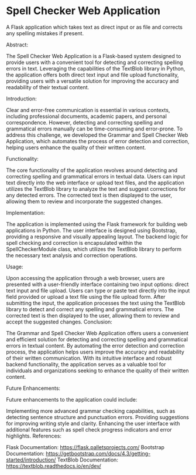# Spell Checker Web Application
A Flask application which takes text as direct input or as file and corrects any spelling mistakes if present.

Abstract:

The Spell Checker Web Application is a Flask-based system designed to provide users with a convenient tool for detecting and correcting spelling errors in text. Leveraging the capabilities of the TextBlob library in Python, the application offers both direct text input and file upload functionality, providing users with a versatile solution for improving the accuracy and readability of their textual content.

Introduction:

Clear and error-free communication is essential in various contexts, including professional documents, academic papers, and personal correspondence. However, detecting and correcting spelling and grammatical errors manually can be time-consuming and error-prone. To address this challenge, we developed the Grammar and Spell Checker Web Application, which automates the process of error detection and correction, helping users enhance the quality of their written content.

Functionality:

The core functionality of the application revolves around detecting and correcting spelling and grammatical errors in textual data. Users can input text directly into the web interface or upload text files, and the application utilizes the TextBlob library to analyze the text and suggest corrections for any detected errors. The corrected text is then displayed to the user, allowing them to review and incorporate the suggested changes.

Implementation:

The application is implemented using the Flask framework for building web applications in Python. The user interface is designed using Bootstrap, providing a responsive and visually appealing layout. The backend logic for spell checking and correction is encapsulated within the SpellCheckerModule class, which utilizes the TextBlob library to perform the necessary text analysis and correction operations.

Usage:

Upon accessing the application through a web browser, users are presented with a user-friendly interface containing two input options: direct text input and file upload.
Users can type or paste text directly into the input field provided or upload a text file using the file upload form.
After submitting the input, the application processes the text using the TextBlob library to detect and correct any spelling and grammatical errors.
The corrected text is then displayed to the user, allowing them to review and accept the suggested changes.
Conclusion:

The Grammar and Spell Checker Web Application offers users a convenient and efficient solution for detecting and correcting spelling and grammatical errors in textual content. By automating the error detection and correction process, the application helps users improve the accuracy and readability of their written communication. With its intuitive interface and robust backend functionality, the application serves as a valuable tool for individuals and organizations seeking to enhance the quality of their written content.

Future Enhancements:

Future enhancements to the application could include:

Implementing more advanced grammar checking capabilities, such as detecting sentence structure and punctuation errors.
Providing suggestions for improving writing style and clarity.
Enhancing the user interface with additional features such as spell check progress indicators and error highlights.
References:

Flask Documentation: https://flask.palletsprojects.com/
Bootstrap Documentation: https://getbootstrap.com/docs/4.3/getting-started/introduction/
TextBlob Documentation: https://textblob.readthedocs.io/en/dev/
